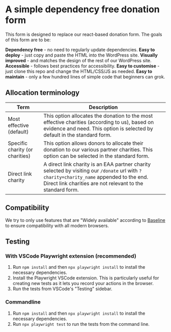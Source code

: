 # A simple dependency free donation form
This form is designed to replace our react-based donation form. The goals of this form are to be:

**Dependency free** - no need to regularly update dependencies.
**Easy to deploy** - just copy and paste the HTML into the WordPress site.
**Visually improved** - and matches the design of the rest of our WordPress site.
**Accessible** - follows best practices for accessibility.
**Easy to customise** - just clone this repo and change the HTML/CSS/JS as needed.
**Easy to maintain** - only a few hundred lines of simple code that beginners can grok.

## Allocation terminology
| Term   | Description   |
|--------|---------------|
| Most effective (default) | This option allocates the donation to the most effective charities (according to us), based on evidence and need. This option is selected by default in the standard form. |
| Specific charity (or charities)  | This option allows donors to allocate their donation to our various partner charities. This option can be selected in the standard form. |
| Direct link charity | A direct link charity is an EAA partner charity selected by visiting our  `/donate`  url with  `?charity=charity_name`  appended to the end. Direct link charities are not relevant to the standard form. |

## Compatibility
We try to only use features that are "Widely available" according to [Baseline](https://web.dev/baseline) to ensure compatibility with all modern browsers.

## Testing

### With VSCode Playwright extension (recommended)
1. Run `npm install` and then `npx playwright install` to install the necessary dependencies.
2. Install the Playwright VSCode extension. This is particularly useful for creating new tests as it lets you record your actions in the browser.
3. Run the tests from VSCode's "Testing" sidebar.

### Commandline
1. Run `npm install` and then `npx playwright install` to install the necessary dependencies.
2. Run `npx playwright test` to run the tests from the command line.